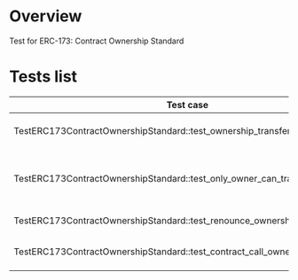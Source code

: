 # Overview

Test for ERC-173: Contract Ownership Standard

# Tests list

| Test case                                                                   | Description                                  | XFailed |
|-----------------------------------------------------------------------------|----------------------------------------------|---------|
| TestERC173ContractOwnershipStandard::test_ownership_transfer                | Check that ownership changes                 |         |
| TestERC173ContractOwnershipStandard::test_only_owner_can_transfer_ownership | Check that only owner could change ownership |         |
| TestERC173ContractOwnershipStandard::test_renounce_ownership                | Renounce ownership                           |         |
| TestERC173ContractOwnershipStandard::test_contract_call_ownership_transfer  | Change ownership via contract                |         |